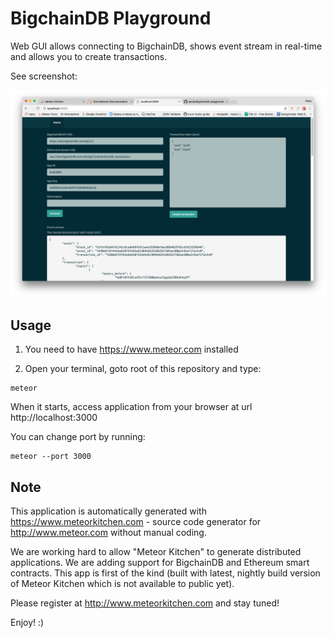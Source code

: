 # BigchainDB Playground

Web GUI allows connecting to BigchainDB, shows event stream in real-time and allows you to create transactions.

See screenshot:

![Alt text](/screenshot.png?raw=true "Screenshot")

## Usage

1. You need to have https://www.meteor.com installed

2. Open your terminal, goto root of this repository and type:

```
meteor
```

When it starts, access application from your browser at url http://localhost:3000

You can change port by running:

```
meteor --port 3000
```


## Note

This application is automatically generated with https://www.meteorkitchen.com - source code generator for http://www.meteor.com without manual coding.

We are working hard to allow "Meteor Kitchen" to generate distributed applications. We are adding support for BigchainDB and Ethereum smart contracts. This app is first of the kind (built with latest, nightly build version of Meteor Kitchen which is not available to public yet).

Please register at http://www.meteorkitchen.com and stay tuned!

Enjoy! :)